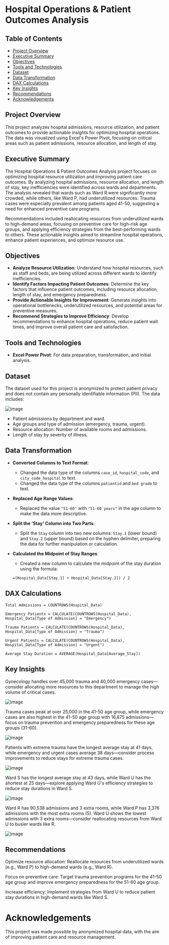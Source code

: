 # Hospital Operations & Patient Outcomes Analysis

## Table of Contents
- [Project Overview](#project-overview)
- [Executive Summary](#executive-summary)
- [Objectives](#objectives)
- [Tools and Technologies](#tools-and-technologies)
- [Dataset](#dataset)
- [Data Transformation](#data-transformation)
- [DAX Calculations](#dax-calculations)
- [Key Insights](#key-insights)
- [Recommendations](#recommendations)
- [Acknowledgements](#acknowledgements)

## Project Overview

This project analyzes hospital admissions, resource utilization, and patient outcomes to provide actionable insights for optimizing hospital operations. The data was visualized using Excel's Power Pivot, focusing on critical areas such as patient admissions, resource allocation, and length of stay.

## Executive Summary

The Hospital Operations & Patient Outcomes Analysis project focuses on optimizing hospital resource utilization and improving patient care outcomes. By analyzing hospital admissions, resource allocation, and length of stay, key inefficiencies were identified across wards and departments. The analysis revealed that wards such as Ward R were significantly more crowded, while others, like Ward P, had underutilized resources. Trauma cases were especially prevalent among patients aged 41-50, suggesting a need for enhanced preventive care programs.

Recommendations included reallocating resources from underutilized wards to high-demand areas, focusing on preventive care for high-risk age groups, and applying efficiency strategies from the best-performing wards to others. These actionable insights aimed to streamline hospital operations, enhance patient experiences, and optimize resource use.

## Objectives

- **Analyze Resource Utilization**: Understand how hospital resources, such as staff and beds, are being utilized across different wards to identify inefficiencies.
- **Identify Factors Impacting Patient Outcomes**: Determine the key factors that influence patient outcomes, including resource allocation, length of stay, and emergency preparedness.
- **Provide Actionable Insights for Improvement**: Generate insights into operational bottlenecks, underutilized resources, and potential areas for preventive measures.
- **Recommend Strategies to Improve Efficiency**: Develop recommendations to enhance hospital operations, reduce patient wait times, and improve overall patient care and satisfaction.

## Tools and Technologies

- **Excel Power Pivot**: For data preparation, transformation, and initial analysis.

## Dataset

The dataset used for this project is anonymized to protect patient privacy and does not contain any personally identifiable information (PII). The data includes:

![image](https://github.com/user-attachments/assets/4b0511f6-e37e-44f8-97a8-a8833a99dc81)

- Patient admissions by department and ward.
- Age groups and type of admission (emergency, trauma, urgent).
- Resource allocation: Number of available rooms and admissions.
- Length of stay by severity of illness.

## Data Transformation

- **Converted Columns to Text Format**: 
  - Changed the data type of the columns `case_id`, `hospital_code`, and `city_code_hospital` to text.
  - Changed the data type of the columns `patientid` and `bed grade` to text.

- **Replaced Age Range Values**: 
  - Replaced the value `"51-60"` with `"51-60 years"` in the age column to make the data more descriptive.

- **Split the 'Stay' Column into Two Parts**: 
  - Split the `Stay` column into two new columns: `Stay.1` (lower bound) and `Stay.2` (upper bound) based on the hyphen delimiter, preparing the data for further manipulation or calculation.

- **Calculated the Midpoint of Stay Ranges**: 
  - Created a new column to calculate the midpoint of the stay duration using the formula:
  ```excel
  =(Hospital_Data[Stay.1] + Hospital_Data[Stay.2]) / 2

## DAX Calculations

```dax
Total Admissions = COUNTROWS(Hospital_Data)
```
```dax
Emergency Patients = CALCULATE(COUNTROWS(Hospital_Data), Hospital_Data[Type of Admission] = "Emergency")
```
```dax
Trauma Patients = CALCULATE(COUNTROWS(Hospital_Data), Hospital_Data[Type of Admission] = "Trauma")
```
```dax
Urgent Patients = CALCULATE(COUNTROWS(Hospital_Data), Hospital_Data[Type of Admission] = "Urgent")
```
```dax
Average Stay Duration = AVERAGE(Hospital_Data[Average_Stay])
```

## Key Insights
Gynecology handles over 45,000 trauma and 40,000 emergency cases—consider allocating more resources to this department to manage the high volume of critical cases.

![image](https://github.com/user-attachments/assets/9f157448-c83f-4791-b7f2-6cb2a9a5cb43)

Trauma cases peak at over 25,000 in the 41-50 age group, while emergency cases are also highest in the 41-50 age group with 16,875 admissions—focus on trauma prevention and emergency preparedness for these age groups (31-60).

![image](https://github.com/user-attachments/assets/cb3cb632-7562-4448-abc5-b47b0b7aa35b)

Patients with extreme trauma have the longest average stay at 41 days, while emergency and urgent cases average 38 days—consider process improvements to reduce stays for extreme trauma cases.

![image](https://github.com/user-attachments/assets/e10fc978-79d4-4709-a65d-bf8640dde82b)

Ward S has the longest average stay at 43 days, while Ward U has the shortest at 25 days—explore applying Ward U's efficiency strategies to reduce stay durations in Ward S.

![image](https://github.com/user-attachments/assets/79f003f8-f058-4423-80c5-e8d2b0b1862a)

Ward R has 90,538 admissions and 3 extra rooms, while Ward P has 3,376 admissions with the most extra rooms (5). 
Ward U shows the lowest admissions with 3 extra rooms—consider reallocating resources from Ward U to busier wards like R.

![image](https://github.com/user-attachments/assets/c046fcc4-ef7c-4847-96c0-3023c13a09fa)



## Recommendations
Optimize resource allocation: Reallocate resources from underutilized wards (e.g., Ward P) to high-demand wards (e.g., Ward R).

Focus on preventive care: Target trauma prevention programs for the 41-50 age group and improve emergency preparedness for the 51-60 age group.

Increase efficiency: Implement strategies from Ward U to reduce patient stay durations in high-demand wards like Ward S.

# Acknowledgements
This project was made possible by anonymized hospital data, with the aim of improving patient care and resource management.
